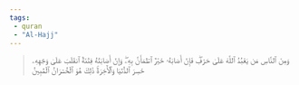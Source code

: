 ```yaml
---
tags: 
 - quran 
 - "Al-Hajj"
---
```


> وَمِنَ ٱلنَّاسِ مَن يَعۡبُدُ ٱللَّهَ عَلَىٰ حَرۡفٖۖ فَإِنۡ أَصَابَهُۥ خَيۡرٌ ٱطۡمَأَنَّ بِهِۦۖ وَإِنۡ أَصَابَتۡهُ فِتۡنَةٌ ٱنقَلَبَ عَلَىٰ وَجۡهِهِۦ خَسِرَ ٱلدُّنۡيَا وَٱلۡأٓخِرَةَۚ ذَٰلِكَ هُوَ ٱلۡخُسۡرَانُ ٱلۡمُبِينُ

